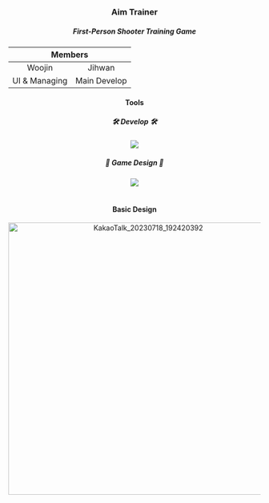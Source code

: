 <div align="center">
  <h3>Aim Trainer</h3>
  <h5>First-Person Shooter Training Game</h5>
  <table>
      <thead>
          <tr>
              <th colspan="2"> Members </th>
          </tr>
      </thead>
      <tbody>
          <tr>
            <tr>
              <td align='center'>Woojin</td>
              <td align='center'>Jihwan</td>
            </tr>
            <tr>
              <td align='center'>UI & Managing</td>
              <td align='center'>Main Develop</td>
            </tr>
          </tr>
      </tbody>
  </table>
  <h4>Tools</h4>
  <h5>🛠️ Develop 🛠️</h5>
  <img src="https://img.shields.io/badge/Unity-000000?style=flat-square&logo=Unity&logoColor=Gray"/>
  <h5>🎨 Game Design 🎨</h5>
  <img src="https://img.shields.io/badge/diagrams.net-000000?style=flat-square&logo=diagramsdotnet&logoColor=White"/>
  <br>
  <br>
  <h4>Basic Design</h4>
  <img width="543" alt="KakaoTalk_20230718_192420392" src="https://github.com/JGM-git/aim_trainer/assets/65993764/626e45b7-7293-4447-9bb2-304ffb4ab07c">
</div>
